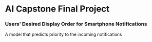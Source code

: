 # AI Capstone Final Project

### Users’ Desired Display Order for Smartphone Notifications

A model that predicts priority to the incoming notifications
